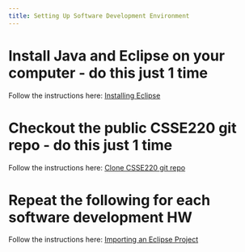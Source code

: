 ```yaml
---
title: Setting Up Software Development Environment
---
```


# Install Java and Eclipse on your computer - do this just 1 time

Follow the 
instructions here: 
[Installing Eclipse](installing_eclipse.md)


# Checkout the public CSSE220 git repo - do this just 1 time

Follow the instructions here:
[Clone CSSE220 git repo](getting_the_repo.md)

# Repeat the following for each software development HW

Follow the instructions here:
[Importing an Eclipse Project](importing_eclipse_project.md)


